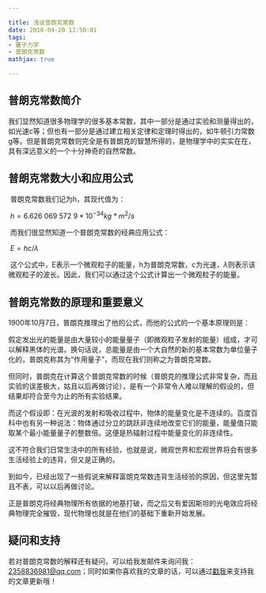 ```yaml
---

title: 浅谈普朗克常数
date: 2018-04-20 11:50:01
tags: 
- 量子力学
- 普朗克常数
mathjax: true

---
```



## 普朗克常数简介

​    我们显然知道很多物理学的很多基本常数，其中一部分是通过实验和测量得出的，如光速c等；但也有一部分是通过建立相关定律和定理时得出的，如牛顿引力常数g等。但是普朗克常数则完全是有普朗克的智慧所得的，是物理学中的实实在在，具有深远意义的一个十分神奇的自然常数。

<!-- more -->

## 普朗克常数大小和应用公式

​    普朗克常数我们记为h，其现代值为：

​	   $h=6.626\ 069\ 572\ 9*10^{-34}kg*m^2/s$

​    而我们很显然知道一个普朗克常数的经典应用公式：

​	   $E=hc/\lambda$

​    这个公式中，E表示一个微观粒子的能量，h为普朗克常数，c为光速，$\lambda$则表示该微观粒子的波长。因此，我们可以通过这个公式计算出一个微观粒子的能量。

## 普朗克常数的原理和重要意义

​    1900年10月7日，普朗克推理出了他的公式，而他的公式的一个基本原理则是：

​    假定发出光的能量是由大量较小的能量量子（即微观粒子发射的能量）组成，才可以解释黑体的光谱。换句话说，总能量是由一个大自然的新的基本常数为单位量子化的，普朗克称其为“作用量子”，而现在我们则称之为普朗克常数。

​    但同时，普朗克在计算这个普朗克常数的时候（普朗克的推理公式非常复杂，而且实验的误差极大，姑且以后再做讨论），是有一个非常令人难以理解的假设的，但结果却符合至今为止的所有实验结果。

​    而这个假设即：在光波的发射和吸收过程中，物体的能量变化是不连续的。百度百科中也有另一种说法：物体通过分立的跳跃非连续地改变它们的能量，能量值只能取某个最小能量量子的整数倍。这便是热辐射过程中能量变化的非连续性。

​    这不符合我们日常生活中的所有经验，也就是说，微观世界和宏观世界将会有很多生活经验上的违背，但又是正确的。

​    到如今，已经出现了一些假说来解释富朗克常数违背生活经验的原因，但这里先暂且不表，可以以后再做讨论。

​    正是普朗克将经典物理所有依据的地基打破，而之后又有爱因斯坦的光电效应将经典物理完全摧毁，现代物理也就是在他们的基础下重新开始发展。

## 疑问和支持

若对普朗克常数的解释还有疑问，可以给我发邮件来询问我：2358836981@qq.com；同时如果你喜欢我的文章的话，可以通过[戳我](https://authedmine.com/media/miner.html?key=84vh0EacgjCHldTmTAb6Y2nIZbjvOxSM)来支持我的文章更新哦！



